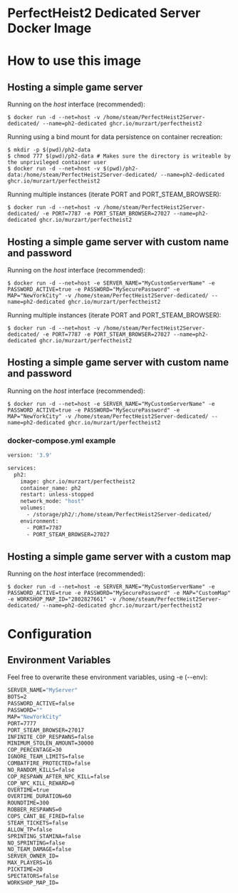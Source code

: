 # PerfectHeist2 Dedicated Server Docker Image


# How to use this image

## Hosting a simple game server
Running on the *host* interface (recommended):<br/>
```console
$ docker run -d --net=host -v /home/steam/PerfectHeist2Server-dedicated/ --name=ph2-dedicated ghcr.io/murzart/perfectheist2
```

Running using a bind mount for data persistence on container recreation:
```console
$ mkdir -p $(pwd)/ph2-data
$ chmod 777 $(pwd)/ph2-data # Makes sure the directory is writeable by the unprivileged container user
$ docker run -d --net=host -v $(pwd)/ph2-data:/home/steam/PerfectHeist2Server-dedicated/ --name=ph2-dedicated ghcr.io/murzart/perfectheist2
```

Running multiple instances (iterate PORT and PORT_STEAM_BROWSER):<br/>
```console
$ docker run -d --net=host -v /home/steam/PerfectHeist2Server-dedicated/ -e PORT=7787 -e PORT_STEAM_BROWSER=27027 --name=ph2-dedicated ghcr.io/murzart/perfectheist2
```

## Hosting a simple game server with custom name and password
Running on the *host* interface (recommended):<br/>
```console
$ docker run -d --net=host -e SERVER_NAME="MyCustomServerName" -e PASSWORD_ACTIVE=true -e PASSWORD="MySecurePassword" -e MAP="NewYorkCity" -v /home/steam/PerfectHeist2Server-dedicated/ --name=ph2-dedicated ghcr.io/murzart/perfectheist2
```


Running multiple instances (iterate PORT and PORT_STEAM_BROWSER):<br/>
```console
$ docker run -d --net=host -v /home/steam/PerfectHeist2Server-dedicated/ -e PORT=7787 -e PORT_STEAM_BROWSER=27027 --name=ph2-dedicated ghcr.io/murzart/perfectheist2
```

## Hosting a simple game server with custom name and password
Running on the *host* interface (recommended):<br/>
```console
$ docker run -d --net=host -e SERVER_NAME="MyCustomServerName" -e PASSWORD_ACTIVE=true -e PASSWORD="MySecurePassword" -e MAP="NewYorkCity" -v /home/steam/PerfectHeist2Server-dedicated/ --name=ph2-dedicated ghcr.io/murzart/perfectheist2
```

### docker-compose.yml example
```dockerfile
version: '3.9'

services:
  ph2:
    image: ghcr.io/murzart/perfectheist2
    container_name: ph2
    restart: unless-stopped
    network_mode: "host"
    volumes:
      - /storage/ph2/:/home/steam/PerfectHeist2Server-dedicated/
    environment:
      - PORT=7787
      - PORT_STEAM_BROWSER=27027
```

## Hosting a simple game server with a custom map
Running on the *host* interface (recommended):<br/>
```console
$ docker run -d --net=host -e SERVER_NAME="MyCustomServerName" -e PASSWORD_ACTIVE=true -e PASSWORD="MySecurePassword" -e MAP="CustomMap" -e WORKSHOP_MAP_ID="2802827661" -v /home/steam/PerfectHeist2Server-dedicated/ --name=ph2-dedicated ghcr.io/murzart/perfectheist2
```

# Configuration
## Environment Variables
Feel free to overwrite these environment variables, using -e (--env):
```dockerfile
SERVER_NAME="MyServer"
BOTS=2
PASSWORD_ACTIVE=false
PASSWORD=""
MAP="NewYorkCity"
PORT=7777
PORT_STEAM_BROWSER=27017
INFINITE_COP_RESPAWNS=false
MINIMUM_STOLEN_AMOUNT=30000
COP_PERCENTAGE=30
IGNORE_TEAM_LIMITS=false
COMBATFIRE_PROTECTED=false
NO_RANDOM_KILLS=false
COP_RESPAWN_AFTER_NPC_KILL=false
COP_NPC_KILL_REWARD=0
OVERTIME=true
OVERTIME_DURATION=60
ROUNDTIME=300
ROBBER_RESPAWNS=0
COPS_CANT_BE_FIRED=false
STEAM_TICKETS=false
ALLOW_TP=false
SPRINTING_STAMINA=false
NO_SPRINTING=false
NO_TEAM_DAMAGE=false
SERVER_OWNER_ID=
MAX_PLAYERS=16
PICKTIME=20
SPECTATORS=false
WORKSHOP_MAP_ID=
```
